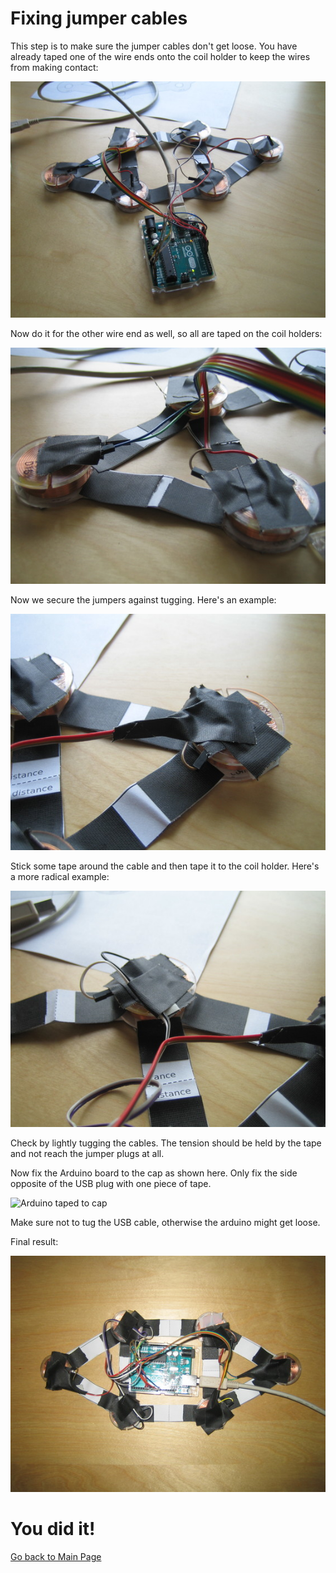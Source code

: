 
# Fixing jumper cables

This step is to make sure the jumper cables don't get loose.
You have already taped one of the wire ends onto the coil holder to keep the wires from making contact:

![](../photos/blank-wires-partly-taped.jpg)

Now do it for the other wire end as well, so all are taped on the coil holders:

![](../photos/wires-fully-taped.jpg)

Now we secure the jumpers against tugging. Here's an example:

![](../photos/cables-taped-against-tugging.jpg)

Stick some tape around the cable and then tape it to the coil holder. Here's a more radical example:

![](../photos/cables-taped-against-tugging2.jpg)

Check by lightly tugging the cables. The tension should be held by the tape and not reach the jumper plugs at all.

Now fix the Arduino board to the cap as shown here. Only fix the side opposite of the USB plug with one piece of tape.

![Arduino taped to cap](../photos/arduinp-taped-to-cap.jpg)

Make sure not to tug the USB cable, otherwise the arduino might get loose.

Final result:

![TMSuino](../photos/the-thing4.jpg)

# You did it! 

[Go back to Main Page](../README.md#building-it)

![]()


